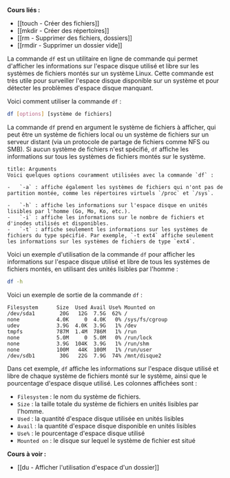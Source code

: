 **Cours liés :**
- [[touch - Créer des fichiers]]
- [[mkdir - Créer des répertoires]]
- [[rm - Supprimer des fichiers, dossiers]]
- [[rmdir - Supprimer un dossier vide]]

La commande `df` est un utilitaire en ligne de commande qui permet d'afficher les informations sur l'espace disque utilisé et libre sur les systèmes de fichiers montés sur un système Linux. Cette commande est très utile pour surveiller l'espace disque disponible sur un système et pour détecter les problèmes d'espace disque manquant.

Voici comment utiliser la commande `df` :

```bash
df [options] [système de fichiers]
```

La commande `df` prend en argument le système de fichiers à afficher, qui peut être un système de fichiers local ou un système de fichiers sur un serveur distant (via un protocole de partage de fichiers comme NFS ou SMB). Si aucun système de fichiers n'est spécifié, `df` affiche les informations sur tous les systèmes de fichiers montés sur le système.

```ad-info
title: Arguments
Voici quelques options couramment utilisées avec la commande `df` :

-   `-a` : affiche également les systèmes de fichiers qui n'ont pas de partition montée, comme les répertoires virtuels `/proc` et `/sys`.
  
-   `-h` : affiche les informations sur l'espace disque en unités lisibles par l'homme (Go, Mo, Ko, etc.).
-   `-i` : affiche les informations sur le nombre de fichiers et d'inodes utilisés et disponibles.
-   `-t` : affiche seulement les informations sur les systèmes de fichiers du type spécifié. Par exemple, `-t ext4` affiche seulement les informations sur les systèmes de fichiers de type `ext4`.
```

Voici un exemple d'utilisation de la commande `df` pour afficher les informations sur l'espace disque utilisé et libre de tous les systèmes de fichiers montés, en utilisant des unités lisibles par l'homme :

```bash
df -h
```

Voici un exemple de sortie de la commande `df` :

```
Filesystem      Size  Used Avail Use% Mounted on
/dev/sda1        20G   12G  7.5G  62% /
none            4.0K     0  4.0K   0% /sys/fs/cgroup
udev            3.9G  4.0K  3.9G   1% /dev
tmpfs           787M  1.4M  786M   1% /run
none            5.0M     0  5.0M   0% /run/lock
none            3.9G  104K  3.9G   1% /run/shm
none            100M   44K  100M   1% /run/user
/dev/sdb1        30G   22G  7.9G  74% /mnt/disque2
```

Dans cet exemple, `df` affiche les informations sur l'espace disque utilisé et libre de chaque système de fichiers monté sur le système, ainsi que le pourcentage d'espace disque utilisé. Les colonnes affichées sont :

-   `Filesystem` : le nom du système de fichiers.
-   `Size` : la taille totale du système de fichiers en unités lisibles par l'homme.
-   `Used` : la quantité d'espace disque utilisée en unités lisibles
-  `Avail` : la quantité d'espace disque disponible en unités lisibles
-  `Use%` : le pourcentage d'espace disque utilisé
-  `Mounted on` : le disque sur lequel le système de fichier est situé

**Cours à voir :**
- [[du - Afficher l'utilisation d'espace d'un dossier]]
